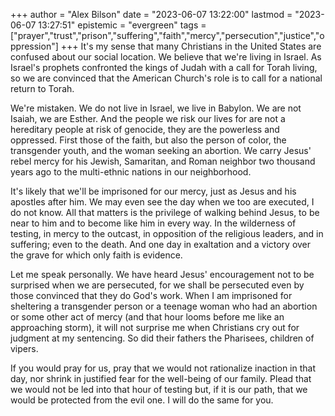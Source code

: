 +++
author = "Alex Bilson"
date = "2023-06-07 13:22:00"
lastmod = "2023-06-07 13:27:51"
epistemic = "evergreen"
tags = ["prayer","trust","prison","suffering","faith","mercy","persecution","justice","oppression"]
+++
It's my sense that many Christians in the United States are confused about our social location. We believe that we're living in Israel. As Israel's prophets confronted the kings of Judah with a call for Torah living, so we are convinced that the American Church's role is to call for a national return to Torah.

We're mistaken. We do not live in Israel, we live in Babylon. We are not Isaiah, we are Esther. And the people we risk our lives for are not a hereditary people at risk of genocide, they are the powerless and oppressed. First those of the faith, but also the person of color, the transgender youth, and the woman seeking an abortion. We carry Jesus' rebel mercy for his Jewish, Samaritan, and Roman neighbor two thousand years ago to the multi-ethnic nations in our neighborhood.

It's likely that we'll be imprisoned for our mercy, just as Jesus and his apostles after him. We may even see the day when we too are executed, I do not know. All that matters is the privilege of walking behind Jesus, to be near to him and to become like him in every way. In the wilderness of testing, in mercy to the outcast, in opposition of the religious leaders, and in suffering; even to the death. And one day in exaltation and a victory over the grave for which only faith is evidence.

Let me speak personally. We have heard Jesus' encouragement not to be surprised when we are persecuted, for we shall be persecuted even by those convinced that they do God's work. When I am imprisoned for sheltering a transgender person or a teenage woman who had an abortion or some other act of mercy (and that hour looms before me like an approaching storm), it will not surprise me when Christians cry out for judgment at my sentencing. So did their fathers the Pharisees, children of vipers.

If you would pray for us, pray that we would not rationalize inaction in that day, nor shrink in justified fear for the well-being of our family. Plead that we would not be led into that hour of testing but, if it is our path, that we would be protected from the evil one. I will do the same for you.
